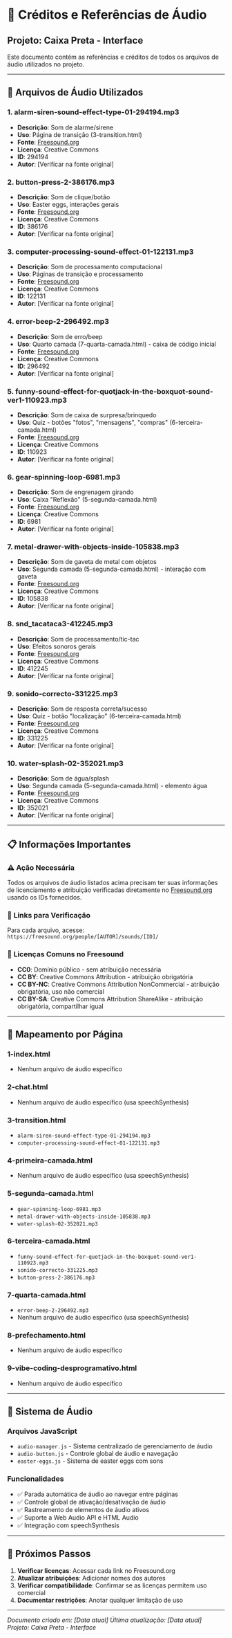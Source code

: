 # 🎵 Créditos e Referências de Áudio
## Projeto: Caixa Preta - Interface

Este documento contém as referências e créditos de todos os arquivos de áudio utilizados no projeto.

---

## 📁 Arquivos de Áudio Utilizados

### 1. **alarm-siren-sound-effect-type-01-294194.mp3**
- **Descrição**: Som de alarme/sirene
- **Uso**: Página de transição (3-transition.html)
- **Fonte**: [Freesound.org](https://freesound.org)
- **Licença**: Creative Commons
- **ID**: 294194
- **Autor**: [Verificar na fonte original]

### 2. **button-press-2-386176.mp3**
- **Descrição**: Som de clique/botão
- **Uso**: Easter eggs, interações gerais
- **Fonte**: [Freesound.org](https://freesound.org)
- **Licença**: Creative Commons
- **ID**: 386176
- **Autor**: [Verificar na fonte original]

### 3. **computer-processing-sound-effect-01-122131.mp3**
- **Descrição**: Som de processamento computacional
- **Uso**: Páginas de transição e processamento
- **Fonte**: [Freesound.org](https://freesound.org)
- **Licença**: Creative Commons
- **ID**: 122131
- **Autor**: [Verificar na fonte original]

### 4. **error-beep-2-296492.mp3**
- **Descrição**: Som de erro/beep
- **Uso**: Quarto camada (7-quarta-camada.html) - caixa de código inicial
- **Fonte**: [Freesound.org](https://freesound.org)
- **Licença**: Creative Commons
- **ID**: 296492
- **Autor**: [Verificar na fonte original]

### 5. **funny-sound-effect-for-quotjack-in-the-boxquot-sound-ver1-110923.mp3**
- **Descrição**: Som de caixa de surpresa/brinquedo
- **Uso**: Quiz - botões "fotos", "mensagens", "compras" (6-terceira-camada.html)
- **Fonte**: [Freesound.org](https://freesound.org)
- **Licença**: Creative Commons
- **ID**: 110923
- **Autor**: [Verificar na fonte original]

### 6. **gear-spinning-loop-6981.mp3**
- **Descrição**: Som de engrenagem girando
- **Uso**: Caixa "Reflexão" (5-segunda-camada.html)
- **Fonte**: [Freesound.org](https://freesound.org)
- **Licença**: Creative Commons
- **ID**: 6981
- **Autor**: [Verificar na fonte original]

### 7. **metal-drawer-with-objects-inside-105838.mp3**
- **Descrição**: Som de gaveta de metal com objetos
- **Uso**: Segunda camada (5-segunda-camada.html) - interação com gaveta
- **Fonte**: [Freesound.org](https://freesound.org)
- **Licença**: Creative Commons
- **ID**: 105838
- **Autor**: [Verificar na fonte original]

### 8. **snd_tacataca3-412245.mp3**
- **Descrição**: Som de processamento/tic-tac
- **Uso**: Efeitos sonoros gerais
- **Fonte**: [Freesound.org](https://freesound.org)
- **Licença**: Creative Commons
- **ID**: 412245
- **Autor**: [Verificar na fonte original]

### 9. **sonido-correcto-331225.mp3**
- **Descrição**: Som de resposta correta/sucesso
- **Uso**: Quiz - botão "localização" (6-terceira-camada.html)
- **Fonte**: [Freesound.org](https://freesound.org)
- **Licença**: Creative Commons
- **ID**: 331225
- **Autor**: [Verificar na fonte original]

### 10. **water-splash-02-352021.mp3**
- **Descrição**: Som de água/splash
- **Uso**: Segunda camada (5-segunda-camada.html) - elemento água
- **Fonte**: [Freesound.org](https://freesound.org)
- **Licença**: Creative Commons
- **ID**: 352021
- **Autor**: [Verificar na fonte original]

---

## 📋 Informações Importantes

### ⚠️ **Ação Necessária**
Todos os arquivos de áudio listados acima precisam ter suas informações de licenciamento e atribuição verificadas diretamente no [Freesound.org](https://freesound.org) usando os IDs fornecidos.

### 🔗 **Links para Verificação**
Para cada arquivo, acesse: `https://freesound.org/people/[AUTOR]/sounds/[ID]/`

### 📝 **Licenças Comuns no Freesound**
- **CC0**: Domínio público - sem atribuição necessária
- **CC BY**: Creative Commons Attribution - atribuição obrigatória
- **CC BY-NC**: Creative Commons Attribution NonCommercial - atribuição obrigatória, uso não comercial
- **CC BY-SA**: Creative Commons Attribution ShareAlike - atribuição obrigatória, compartilhar igual

---

## 🎯 Mapeamento por Página

### **1-index.html**
- Nenhum arquivo de áudio específico

### **2-chat.html**
- Nenhum arquivo de áudio específico (usa speechSynthesis)

### **3-transition.html**
- `alarm-siren-sound-effect-type-01-294194.mp3`
- `computer-processing-sound-effect-01-122131.mp3`

### **4-primeira-camada.html**
- Nenhum arquivo de áudio específico (usa speechSynthesis)

### **5-segunda-camada.html**
- `gear-spinning-loop-6981.mp3`
- `metal-drawer-with-objects-inside-105838.mp3`
- `water-splash-02-352021.mp3`

### **6-terceira-camada.html**
- `funny-sound-effect-for-quotjack-in-the-boxquot-sound-ver1-110923.mp3`
- `sonido-correcto-331225.mp3`
- `button-press-2-386176.mp3`

### **7-quarta-camada.html**
- `error-beep-2-296492.mp3`
- Nenhum arquivo de áudio específico (usa speechSynthesis)

### **8-prefechamento.html**
- Nenhum arquivo de áudio específico

### **9-vibe-coding-desprogramativo.html**
- Nenhum arquivo de áudio específico

---

## 📄 Sistema de Áudio

### **Arquivos JavaScript**
- `audio-manager.js` - Sistema centralizado de gerenciamento de áudio
- `audio-button.js` - Controle global de áudio e navegação
- `easter-eggs.js` - Sistema de easter eggs com sons

### **Funcionalidades**
- ✅ Parada automática de áudio ao navegar entre páginas
- ✅ Controle global de ativação/desativação de áudio
- ✅ Rastreamento de elementos de áudio ativos
- ✅ Suporte a Web Audio API e HTML Audio
- ✅ Integração com speechSynthesis

---

## 🔄 Próximos Passos

1. **Verificar licenças**: Acessar cada link no Freesound.org
2. **Atualizar atribuições**: Adicionar nomes dos autores
3. **Verificar compatibilidade**: Confirmar se as licenças permitem uso comercial
4. **Documentar restrições**: Anotar qualquer limitação de uso

---

*Documento criado em: [Data atual]*
*Última atualização: [Data atual]*
*Projeto: Caixa Preta - Interface*
